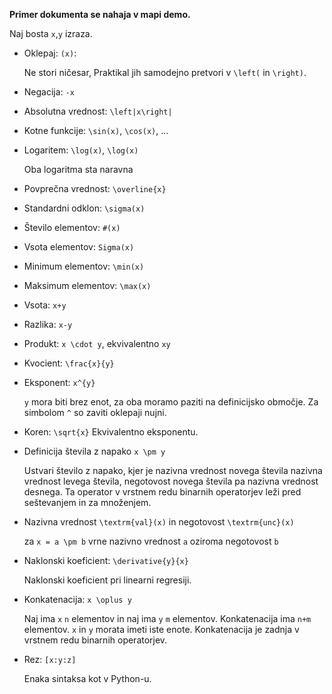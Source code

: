 **Primer dokumenta se nahaja v mapi demo.**

Naj bosta `x`,`y` izraza.

- Oklepaj: `(x)`:

     Ne stori ničesar, Praktikal jih samodejno pretvori v `\left(` in `\right)`.

- Negacija: `-x`

- Absolutna vrednost: `\left|x\right|`

- Kotne funkcije: `\sin(x)`, `\cos(x)`, ...

- Logaritem: `\log(x)`, `\log(x)`

    Oba logaritma sta naravna

- Povprečna vrednost: `\overline{x}`

- Standardni odklon: `\sigma(x)`

- Število elementov: `#(x)`

- Vsota elementov: `Sigma(x)`

- Minimum elementov: `\min(x)`

- Maksimum elementov: `\max(x)`

- Vsota: `x+y`

- Razlika: `x-y`

- Produkt: `x \cdot y`, ekvivalentno `xy`

- Kvocient: `\frac{x}{y}`

- Eksponent: `x^{y}`

    `y` mora biti brez enot, za oba moramo paziti na definicijsko območje. Za simbolom `^` so zaviti oklepaji nujni.

- Koren: `\sqrt{x}` Ekvivalentno eksponentu.

- Definicija števila z napako `x \pm y`

    Ustvari število z napako, kjer je nazivna vrednost novega števila nazivna vrednost levega števila, negotovost novega števila pa nazivna vrednost desnega. Ta operator v vrstnem redu binarnih operatorjev leži pred seštevanjem in za množenjem.

- Nazivna vrednost `\textrm{val}(x)` in negotovost `\textrm{unc}(x)`

    za `x = a \pm b` vrne nazivno vrednost `a` oziroma negotovost `b`

- Naklonski koeficient: `\derivative{y}{x}`
    
    Naklonski koeficient pri linearni regresiji.

- Konkatenacija: `x \oplus y`

    Naj ima `x` `n` elementov in naj ima `y` `m` elementov. Konkatenacija ima `n+m` elementov. `x` in `y` morata imeti iste enote. Konkatenacija je zadnja v vrstnem redu binarnih operatorjev.

- Rez: `[x:y:z]`

    Enaka sintaksa kot v Python-u.
